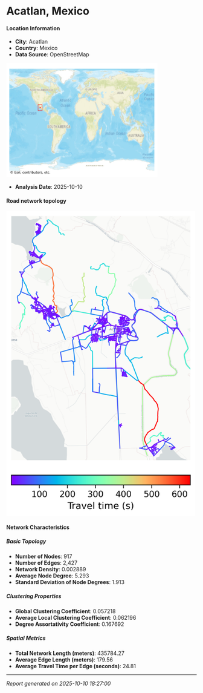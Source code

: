 # Acatlan, Mexico

#### Location Information

- **City**: Acatlan
- **Country**: Mexico
- **Data Source**: OpenStreetMap
<img src="Acatlan_location.png" alt="Acatlan Location Map" width="400" />

- **Analysis Date**: 2025-10-10

#### Road network topology

<img src="Acatlan_network_map.png" alt="Acatlan Road Network Map" width="500"/>

#### Network Characteristics

##### Basic Topology

- **Number of Nodes**: 917
- **Number of Edges**: 2,427
- **Network Density**: 0.002889
- **Average Node Degree**: 5.293
- **Standard Deviation of Node Degrees**: 1.913

##### Clustering Properties

- **Global Clustering Coefficient**: 0.057218
- **Average Local Clustering Coefficient**: 0.062196
- **Degree Assortativity Coefficient**: 0.167692

##### Spatial Metrics

- **Total Network Length (meters)**: 435784.27
- **Average Edge Length (meters)**: 179.56
- **Average Travel Time per Edge (seconds)**: 24.81

---
*Report generated on 2025-10-10 18:27:00*
